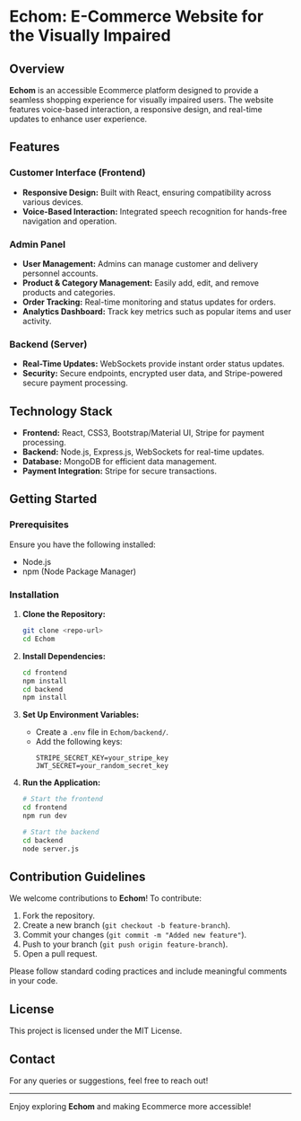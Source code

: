 # Echom: E-Commerce Website for the Visually Impaired

## Overview
**Echom** is an accessible Ecommerce platform designed to provide a seamless shopping experience for visually impaired users. The website features voice-based interaction, a responsive design, and real-time updates to enhance user experience. 

## Features

### Customer Interface (Frontend)
- **Responsive Design:** Built with React, ensuring compatibility across various devices.
- **Voice-Based Interaction:** Integrated speech recognition for hands-free navigation and operation.

### Admin Panel
- **User Management:** Admins can manage customer and delivery personnel accounts.
- **Product & Category Management:** Easily add, edit, and remove products and categories.
- **Order Tracking:** Real-time monitoring and status updates for orders.
- **Analytics Dashboard:** Track key metrics such as popular items and user activity.

### Backend (Server)
- **Real-Time Updates:** WebSockets provide instant order status updates.
- **Security:** Secure endpoints, encrypted user data, and Stripe-powered secure payment processing.

## Technology Stack
- **Frontend:** React, CSS3, Bootstrap/Material UI, Stripe for payment processing.
- **Backend:** Node.js, Express.js, WebSockets for real-time updates.
- **Database:** MongoDB for efficient data management.
- **Payment Integration:** Stripe for secure transactions.

## Getting Started

### Prerequisites
Ensure you have the following installed:
- Node.js
- npm (Node Package Manager)


### Installation
1. **Clone the Repository:**
   ```bash
   git clone <repo-url>
   cd Echom
   ```
2. **Install Dependencies:**
   ```bash
   cd frontend
   npm install
   cd backend
   npm install
   ```
3. **Set Up Environment Variables:**
   - Create a `.env` file in `Echom/backend/`.
   - Add the following keys:
     ```env
     STRIPE_SECRET_KEY=your_stripe_key
     JWT_SECRET=your_random_secret_key
     
     ```

4. **Run the Application:**
   ```bash
   # Start the frontend
   cd frontend
   npm run dev
   
   # Start the backend
   cd backend
   node server.js
   ```

## Contribution Guidelines
We welcome contributions to **Echom**! To contribute:
1. Fork the repository.
2. Create a new branch (`git checkout -b feature-branch`).
3. Commit your changes (`git commit -m "Added new feature"`).
4. Push to your branch (`git push origin feature-branch`).
5. Open a pull request.

Please follow standard coding practices and include meaningful comments in your code.

## License
This project is licensed under the MIT License.

## Contact
For any queries or suggestions, feel free to reach out!

---
Enjoy exploring **Echom** and making Ecommerce more accessible!
